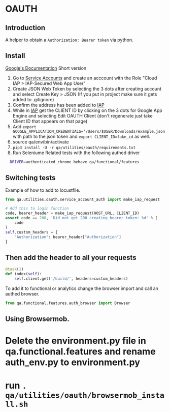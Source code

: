 # OAUTH

## Introduction

A helper to obtain a `Authorization: Bearer token` via python.


## Install

[Google's Documentation](https://cloud.google.com/iap/docs/authentication-howto)
Short version

  1. Go to [Service Accounts](https://console.cloud.google.com/iam-admin/serviceaccounts)
  and create an acccount with the Role "Cloud IAP > IAP-Secured Web App User"
  2. Create JSON Web Token by selecting the 3 dots after creating account and
  select Create Key > JSON (If you put in project make sure it gets added to .gitignore)
  3. Confirm the address has been added to [IAP](https://console.cloud.google.com/iam-admin/IAPproject?)
  4. While in [IAP](https://console.cloud.google.com/iam-admin/IAPproject?)
  get the CLIENT ID by clicking on the 3 dots for Google App Engine and selecting
  Edit OAUTH Client (don't regenerate just take Client ID that appears on that page)
  5. Add `export GOOGLE_APPLICATION_CREDENTIALS='/Users/$USER/Downloads/example.json`
  with path to the json token and `export CLIENT_ID=fake_id` as well.
  6. source qa/env/bin/activate
  7. `pip3 install -U -r qa/utilities/oauth/requirements.txt`
  8. Run Seleniume Related tests with the following authed driver

```bash
  DRIVER=authenticated_chrome behave qa/functional/features
```


## Switching tests

Example of how to add to locustfile.

```python
from qa.utilities.oauth.service_account_auth import make_iap_request

# Add this to login function
code, bearer_header = make_iap_request(HOST_URL, CLIENT_ID)
assert code == 200, 'Did not get 200 creating bearer token: %d' % (
    code
)
self.custom_headers = {
    "Authorization": bearer_header["Authorization"]
}

```

## Then add the header to all your requests

```python
@task(1)
def index(self):
    self.client.get('/build/', headers=custom_headers)
```


To add it to functional or analytics change the browser import and call an
authed browser.

```python
from qa.functional.features.auth_browser import Browser
```

## Using Browsermob.

# Delete the environment.py file in qa.functional.features and rename auth_env.py to environment.py
# run `. qa/utilities/oauth/browsermob_install.sh`
